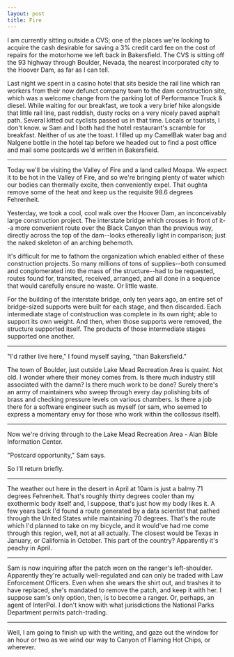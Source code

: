 ```yaml
---
layout: post
title: Fire
---
```


I am currently sitting outside a CVS; one of the places we're looking to acquire the cash desirable for saving a 3% credit card fee on the cost of repairs for the motorhome we left back in Bakersfield. The CVS is sitting off the 93 highway through Boulder, Nevada, the nearest incorporated city to the Hoover Dam, as far as I can tell.

Last night we spent in a casino hotel that sits beside the rail line which ran workers from their now defunct company town to the dam construction site, which was a welcome change from the parking lot of Performance Truck & diesel. While waiting for our breakfast, we took a very brief hike alongside that little rail line, past reddish, dusty rocks on a very nicely paved asphalt path. Several kitted out cyclists passed us in that time. Locals or tourists, I don't know.
 w
Sam and I both had the hotel restaurant's scramble for breakfast. Neither of us ate the toast. I filled up my CamelBak water bag and Nalgene bottle in the hotel tap before we headed out to find a post office and mail some postcards we'd written in Bakersfield.

---

Today we'll be visiting the Valley of Fire and a land called Moapa. We expect it to be hot in the Valley of Fire, and so we're bringing plenty of water which our bodies can thermally excite, then conveniently expel. That oughta remove some of the heat and keep us the requisite 98.6 degrees Fehrenheit.

Yesterday, we took a cool, cool walk over the Hoover Dam, an inconceivably large construction project. The interstate bridge which crosses in front of it--a more convenient route over the Black Canyon than the previous way, directly across the top of the dam--looks ethereally light in comparison; just the naked skeleton of an arching behemoth.


It's difficult for me to fathom the organization which enabled either of these construction projects. So many millions of tons of supplies--both consumed and conglomerated into the mass of the structure--had to be requested, routes found for, transited, received, arranged, and all done in a sequence that would carefully ensure no waste. Or little waste.

For the building of the interstate bridge, only ten years ago, an entire set of bridge-sized supports were built for each stage, and then discarded. Each intermediate stage of contstruction was complete in its own right; able to support its own weight. And then, when those supports were removed, the structure supported itself. The products of those intermediate stages supported one another.

---

"I'd rather live here," I found myself saying, "than Bakersfield."

The town of Boulder, just outside Lake Mead Recreation Area is quaint. Not old. I wonder where their money comes from. Is there much industry still associated with the damn? Is there much work to be done? Surely there's an army of maintainers who sweep through every day polishing bits of brass and checking pressure levels on various chambers. Is there a job there for a software engineer such as myself (or sam, who seemed to express a momentary envy for those who work within the collossus itself).

---

Now we're driving through to the Lake Mead Recreation Area - Alan Bible Information Center.

"Postcard opportunity," Sam says.

So I'll return briefly.

---

The weather out here in the desert in April at 10am is just a balmy 71 degrees Fehrenheit. That's roughly thirty degrees cooler than my exothermic body itself and, I suppose, that's just how my body likes it. A few years back I'd found a route generated by a data scientist that pathed through the United States while maintaining 70 degrees. That's the route which I'd planned to take on my bicycle, and it would've had me come through this region, well, not at all actually. The closest would be Texas in January, or California in October. This part of the country? Apparently it's peachy in April.

---

Sam is now inquiring after the patch worn on the ranger's left-shoulder. Apparently they're actually well-regulated and can only be traded with Law Enforcement Officers. Even when she wears the shirt out, and trashes it to have replaced, she's mandated to remove the patch, and keep it with her. I suppose sam's only option, then, is to become a ranger. Or, perhaps, an agent of InterPol. I don't know with what jurisdictions the National Parks Department permits patch-trading.

---

Well, I am going to finish up with the writing, and gaze out the window for an hour or two as we wind our way to Canyon of Flaming Hot Chips, or wherever.
